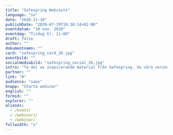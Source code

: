 ```yaml
---
title: "Safespring Webcasts"
language: "sv"
date: "2020-11-10"
publishDate: "2020-07-29T10:30:14+02:00"
eventdatum: "10 nov. 2020"
eventdag: "Tisdag kl. 11:00"
draft: false
author: ""
dokumentnamn: ""
card: "safespring_card_26.jpg"
eventbild: ""
socialmediabild: "safespring_social_26.jpg"
intro: "Ta del av inspirerande material från Safespring. Se våra serier om Kubernetes och cloud native, eller dyk ner i regelverken kring molntjänster och digital suveränitet."
partner: ""
link: "#"
audience: "saas"
knapp: "Starta webinar"
english: ""
formid: ""
explorer: ""
aliases:
  - /event/
  - /webinars/
  - /webinar/
fullwidth: "x"
---
```

